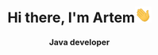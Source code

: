 <h1 align="center">Hi there, I'm Artem<img src="https://github.com/ABSphreak/ABSphreak/blob/master/gifs/Hi.gif" height="32"/></h1>
<h3 align="center">Java developer</h3>
<!--
**aazarkevich/aazarkevich** is a ✨ _special_ ✨ repository because its `README.md` (this file) appears on your GitHub profile.

Here are some ideas to get you started:

- 🔭 I’m currently working on ...
- 🌱 I’m currently learning ...
- 👯 I’m looking to collaborate on ...
- 🤔 I’m looking for help with ...
- 💬 Ask me about ...
- 📫 How to reach me: ...
- 😄 Pronouns: ...
- ⚡ Fun fact: ...
-->
